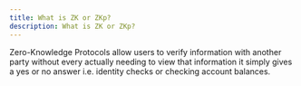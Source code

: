 ```yaml
---
title: What is ZK or ZKp?
description: What is ZK or ZKp?
---
```


Zero-Knowledge Protocols allow users to verify information with another party without every actually needing to view that information it simply gives a yes or no answer i.e. identity checks or checking account balances.
